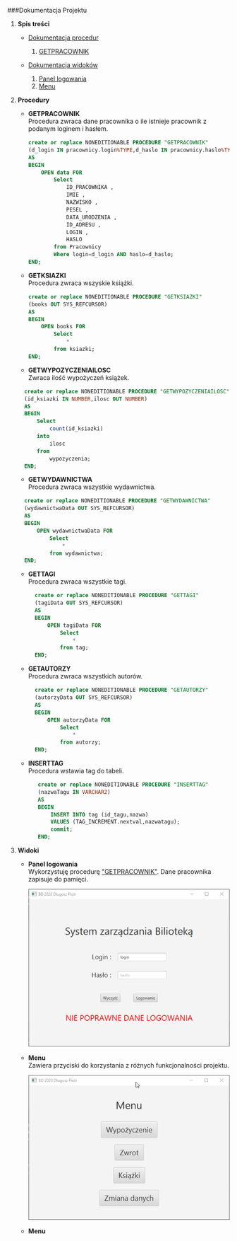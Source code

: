 ###Dokumentacja Projektu
1. **Spis treści**

   - [Dokumentacja procedur]()
       1. [GETPRACOWNIK]()

   - [Dokumentacja widoków]()
       1. [Panel logowania]()
       1. [Menu]()

1. **Procedury**

   - **GETPRACOWNIK**   
   Procedura zwraca dane pracownika o ile istnieje pracownik z podanym loginem i hasłem.

        ```sql
        create or replace NONEDITIONABLE PROCEDURE "GETPRACOWNIK" 
        (d_login IN pracownicy.login%TYPE,d_haslo IN pracownicy.haslo%TYPE,data OUT SYS_REFCURSOR)
        AS
        BEGIN
            OPEN data FOR
                Select 
                    ID_PRACOWNIKA ,
                    IMIE ,
                    NAZWISKO ,
                    PESEL ,
                    DATA_URODZENIA ,
                    ID_ADRESU ,
                    LOGIN ,
                    HASLO  
                from Pracownicy
                Where login=d_login AND haslo=d_haslo;
        END;
        ```
    - **GETKSIAZKI**  
    Procedura zwraca wszyskie książki.
        ```sql
        create or replace NONEDITIONABLE PROCEDURE "GETKSIAZKI" 
        (books OUT SYS_REFCURSOR)
        AS
        BEGIN
            OPEN books FOR
                Select 
                    *
                from ksiazki;
        END;
        ```
     - **GETWYPOZYCZENIAILOSC**  
     Zwraca ilość wypożyczeń książek.
     ```sql
       create or replace NONEDITIONABLE PROCEDURE "GETWYPOZYCZENIAILOSC" 
       (id_ksiazki IN NUMBER,ilosc OUT NUMBER)
       AS
       BEGIN
           Select
               count(id_ksiazki)
           into
               ilosc
           from 
               wypozyczenia;
       END;
     ```
    - **GETWYDAWNICTWA**   
    Procedura zwraca wszystkie wydawnictwa.
     ```sql
       create or replace NONEDITIONABLE PROCEDURE "GETWYDAWNICTWA" 
       (wydawnictwaData OUT SYS_REFCURSOR)
       AS
       BEGIN
           OPEN wydawnictwaData FOR
               Select 
                   *
               from wydawnictwa;
       END;
    ```
   - **GETTAGI**   
   Procedura zwraca wszystkie tagi.
     ```sql
       create or replace NONEDITIONABLE PROCEDURE "GETTAGI" 
       (tagiData OUT SYS_REFCURSOR)
       AS
       BEGIN
           OPEN tagiData FOR
               Select 
                   *
               from tag;
       END;
     ```
   - **GETAUTORZY**  
        Procedura zwraca wszystkich autorów.
      ```sql
        create or replace NONEDITIONABLE PROCEDURE "GETAUTORZY" 
        (autorzyData OUT SYS_REFCURSOR)
        AS
        BEGIN
            OPEN autorzyData FOR
                Select 
                    *
                from autorzy;
        END;
      ```
   - **INSERTTAG**  
        Procedura wstawia tag do tabeli.
     ```sql
        create or replace NONEDITIONABLE PROCEDURE "INSERTTAG" 
        (nazwaTagu IN VARCHAR2)
        AS
        BEGIN
            INSERT INTO tag (id_tagu,nazwa)
            VALUES (TAG_INCREMENT.nextval,nazwatagu);
            commit;
        END;
     ```
1. **Widoki**
   - **Panel logowania**  
    Wykorzystuję procedurę ["GETPRACOWNIK"](). Dane pracownika zapisuje do pamięci.  
    
        ![Wygląd panelu logowania](./login.png)
    
   - **Menu**   
    Zawiera przyciski do korzystania z różnych funkcjonalności projektu. 
      
        ![Wyglad_menu](./menu.png)
        
   - **Menu**